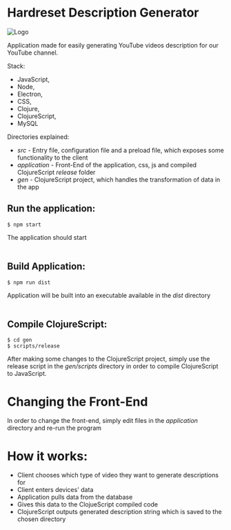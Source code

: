# Hardreset Description Generator

![Logo](/logo.ico)

Application made for easily generating YouTube videos description for our YouTube channel.

Stack:

- JavaScript,
- Node,
- Electron,
- CSS,
- Clojure,
- ClojureScript,
- MySQL

Directories explained:

- _src_ - Entry file, configuration file and a preload file, which exposes some functionality to the client
- _application_ - Front-End of the application, css, js and compiled ClojureScript _release_ folder
- _gen_ - ClojureScript project, which handles the transformation of data in the app

## Run the application:<br>

```
$ npm start
```

The application should start
<br><br>

## Build Application:

```
$ npm run dist
```

Application will be built into an executable available in the _dist_ directory
<br><br>

## Compile ClojureScript:

```
$ cd gen
$ scripts/release
```

After making some changes to the ClojureScript project, simply use the release script in the _gen/scripts_ directory in order to compile ClojureScript to JavaScript.

# Changing the Front-End

In order to change the front-end, simply edit files in the _application_ directory and re-run the program

# How it works:

- Client chooses which type of video they want to generate descriptions for
- Client enters devices' data
- Application pulls data from the database
- Gives this data to the ClojueScript compiled code
- ClojureScript outputs generated description string which is saved to the chosen directory
